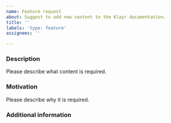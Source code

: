 ```yaml
---
name: Feature request
about: Suggest to add new content to the Klayr documentation.
title: ''
labels: 'type: feature'
assignees: ''

---
```


### Description
Please describe what content is required.

### Motivation
Please describe why it is required.

### Additional information
